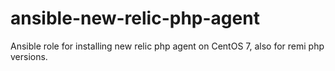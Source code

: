 # ansible-new-relic-php-agent
Ansible role for installing new relic php agent on CentOS 7, also for remi php versions.
